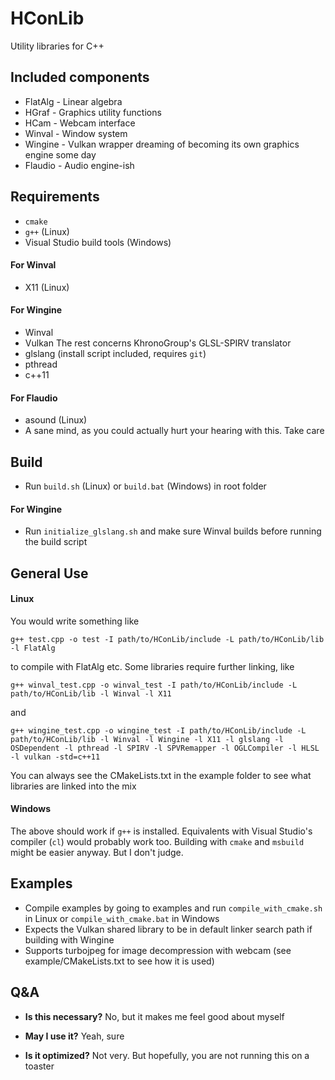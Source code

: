 # HConLib
Utility libraries for C++

## Included components
* FlatAlg - Linear algebra
* HGraf - Graphics utility functions
* HCam - Webcam interface
* Winval - Window system
* Wingine - Vulkan wrapper dreaming of becoming its own graphics engine some day
* Flaudio - Audio engine-ish

## Requirements

* `cmake`
* `g++` (Linux)
* Visual Studio build tools (Windows)

#### For Winval

* X11 (Linux)

#### For Wingine

* Winval
* Vulkan
The rest concerns KhronoGroup's GLSL-SPIRV translator
* glslang (install script included, requires `git`)
* pthread
* c++11

#### For Flaudio

* asound (Linux)
* A sane mind, as you could actually hurt your hearing with this. Take care

## Build

* Run `build.sh` (Linux) or `build.bat` (Windows) in root folder

#### For Wingine

* Run `initialize_glslang.sh` and make sure Winval builds before running the build script

## General Use

#### Linux

You would write something like

`g++ test.cpp -o test -I path/to/HConLib/include -L path/to/HConLib/lib -l FlatAlg`

to compile with FlatAlg etc. Some libraries require further linking, like

`g++ winval_test.cpp -o winval_test -I path/to/HConLib/include -L path/to/HConLib/lib -l Winval -l X11`

and

`g++ wingine_test.cpp -o wingine_test -I path/to/HConLib/include -L path/to/HConLib/lib -l Winval -l Wingine -l X11 -l glslang -l OSDependent -l pthread -l SPIRV -l SPVRemapper -l OGLCompiler -l HLSL -l vulkan -std=c++11`

You can always see the CMakeLists.txt in the example folder to see what libraries are linked into the mix

#### Windows

The above should work if  `g++` is installed. Equivalents with Visual Studio's compiler (`cl`) would probably work too. Building with `cmake` and `msbuild` might be easier anyway. But I don't judge.

## Examples

* Compile examples by going to examples and run `compile_with_cmake.sh` in Linux or `compile_with_cmake.bat` in Windows
* Expects the Vulkan shared library to be in default linker search path if building with Wingine
* Supports turbojpeg for image decompression with webcam (see example/CMakeLists.txt to see how it is used)

## Q&A

* **Is this necessary?**
  No, but it makes me feel good about myself

* **May I use it?**
  Yeah, sure

* **Is it optimized?**
  Not very. But hopefully, you are not running this on a toaster
